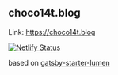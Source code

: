## choco14t.blog

Link: https://choco14t.blog

[![Netlify Status](https://api.netlify.com/api/v1/badges/b2fbf224-5c66-4024-b622-0ce08ff833cb/deploy-status)](https://app.netlify.com/sites/cranky-kalam-bb0ca8/deploys)

based on [gatsby-starter-lumen](https://github.com/alxshelepenok/gatsby-starter-lumen)